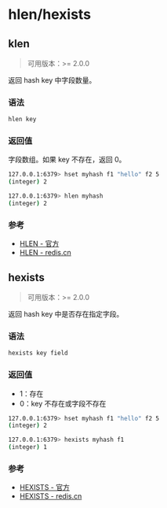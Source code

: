 # hlen/hexists

## klen

> 可用版本：>= 2.0.0

返回 hash key 中字段数量。

### 语法

```bash
hlen key
```

### 返回值

字段数组。如果 key 不存在，返回 0。

```bash
127.0.0.1:6379> hset myhash f1 "hello" f2 5
(integer) 2

127.0.0.1:6379> hlen myhash
(integer) 2
```

### 参考

- [HLEN - 官方](https://redis.io/commands/hlen)
- [HLEN - redis.cn](http://www.redis.cn/commands/hlen.html)


## hexists

> 可用版本：>= 2.0.0

返回 hash key 中是否存在指定字段。


### 语法

```bash
hexists key field
```

### 返回值

- 1：存在
- 0：key 不存在或字段不存在

```bash
127.0.0.1:6379> hset myhash f1 "hello" f2 5
(integer) 2

127.0.0.1:6379> hexists myhash f1
(integer) 1
```


### 参考

- [HEXISTS - 官方](https://redis.io/commands/hexists)
- [HEXISTS - redis.cn](http://www.redis.cn/commands/hexists.html)
